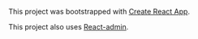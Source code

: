 This project was bootstrapped with [Create React App](https://github.com/facebookincubator/create-react-app).

This project also uses [React-admin](https://marmelab.com/react-admin/index.html).

